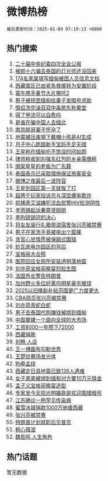 # 微博热榜

`最后更新时间：2025-01-09 07:19:13 +0800`

## 热门搜索

1. [二十届中央纪委四次全会公报](https://m.weibo.cn/search?containerid=100103type%3D1%26t%3D10%26q%3D%23%E4%BA%8C%E5%8D%81%E5%B1%8A%E4%B8%AD%E5%A4%AE%E7%BA%AA%E5%A7%94%E5%9B%9B%E6%AC%A1%E5%85%A8%E4%BC%9A%E5%85%AC%E6%8A%A5%23&stream_entry_id=51&isnewpage=1&extparam=seat%3D1%26c_type%3D51%26stream_entry_id%3D51%26cate%3D10103%26filter_type%3Drealtimehot%26q%3D%2523%25E4%25BA%258C%25E5%258D%2581%25E5%25B1%258A%25E4%25B8%25AD%25E5%25A4%25AE%25E7%25BA%25AA%25E5%25A7%2594%25E5%259B%259B%25E6%25AC%25A1%25E5%2585%25A8%25E4%25BC%259A%25E5%2585%25AC%25E6%258A%25A5%2523%26pos%3D0%26dgr%3D0%26display_time%3D1736378352%26pre_seqid%3D17363783522240876981)
1. [被颜十六骗去泰国的灯光师还没回来](https://m.weibo.cn/search?containerid=100103type%3D1%26t%3D10%26q%3D%23%E8%A2%AB%E9%A2%9C%E5%8D%81%E5%85%AD%E9%AA%97%E5%8E%BB%E6%B3%B0%E5%9B%BD%E7%9A%84%E7%81%AF%E5%85%89%E5%B8%88%E8%BF%98%E6%B2%A1%E5%9B%9E%E6%9D%A5%23&stream_entry_id=31&isnewpage=1&extparam=seat%3D1%26c_type%3D31%26band_rank%3D1%26realpos%3D1%26cate%3D5001%26flag%3D2%26pos%3D0%26stream_entry_id%3D31%26lcate%3D5001%26q%3D%2523%25E8%25A2%25AB%25E9%25A2%259C%25E5%258D%2581%25E5%2585%25AD%25E9%25AA%2597%25E5%258E%25BB%25E6%25B3%25B0%25E5%259B%25BD%25E7%259A%2584%25E7%2581%25AF%25E5%2585%2589%25E5%25B8%2588%25E8%25BF%2598%25E6%25B2%25A1%25E5%259B%259E%25E6%259D%25A5%2523%26filter_type%3Drealtimehot%26dgr%3D0%26display_time%3D1736378352%26pre_seqid%3D17363783522240876981)
1. [174名家属填写缅甸被困人员信息文档](https://m.weibo.cn/search?containerid=100103type%3D1%26t%3D10%26q%3D%23174%E5%90%8D%E5%AE%B6%E5%B1%9E%E5%A1%AB%E5%86%99%E7%BC%85%E7%94%B8%E8%A2%AB%E5%9B%B0%E4%BA%BA%E5%91%98%E4%BF%A1%E6%81%AF%E6%96%87%E6%A1%A3%23&stream_entry_id=31&isnewpage=1&extparam=seat%3D1%26c_type%3D31%26band_rank%3D2%26realpos%3D2%26cate%3D5001%26flag%3D0%26pos%3D1%26stream_entry_id%3D31%26lcate%3D5001%26q%3D%2523174%25E5%2590%258D%25E5%25AE%25B6%25E5%25B1%259E%25E5%25A1%25AB%25E5%2586%2599%25E7%25BC%2585%25E7%2594%25B8%25E8%25A2%25AB%25E5%259B%25B0%25E4%25BA%25BA%25E5%2591%2598%25E4%25BF%25A1%25E6%2581%25AF%25E6%2596%2587%25E6%25A1%25A3%2523%26filter_type%3Drealtimehot%26dgr%3D0%26display_time%3D1736378352%26pre_seqid%3D17363783522240876981)
1. [西藏震区已由紧急救援转为安置阶段](https://m.weibo.cn/search?containerid=100103type%3D1%26t%3D10%26q%3D%23%E8%A5%BF%E8%97%8F%E9%9C%87%E5%8C%BA%E5%B7%B2%E7%94%B1%E7%B4%A7%E6%80%A5%E6%95%91%E6%8F%B4%E8%BD%AC%E4%B8%BA%E5%AE%89%E7%BD%AE%E9%98%B6%E6%AE%B5%23&stream_entry_id=31&isnewpage=1&extparam=seat%3D1%26c_type%3D31%26band_rank%3D3%26realpos%3D3%26cate%3D5001%26flag%3D0%26pos%3D2%26stream_entry_id%3D31%26lcate%3D5001%26q%3D%2523%25E8%25A5%25BF%25E8%2597%258F%25E9%259C%2587%25E5%258C%25BA%25E5%25B7%25B2%25E7%2594%25B1%25E7%25B4%25A7%25E6%2580%25A5%25E6%2595%2591%25E6%258F%25B4%25E8%25BD%25AC%25E4%25B8%25BA%25E5%25AE%2589%25E7%25BD%25AE%25E9%2598%25B6%25E6%25AE%25B5%2523%26filter_type%3Drealtimehot%26dgr%3D0%26display_time%3D1736378352%26pre_seqid%3D17363783522240876981)
1. [蒙牛携手春节大片哪吒2](https://m.weibo.cn/search?containerid=100103type%3D1%26t%3D10%26q%3D%23%E8%92%99%E7%89%9B%E6%90%BA%E6%89%8B%E6%98%A5%E8%8A%82%E5%A4%A7%E7%89%87%E5%93%AA%E5%90%922%23&stream_entry_id=31&isnewpage=1&extparam=seat%3D1%26c_type%3D31%26adid%3D272016%26cate%3D5001%26topic_ad%3D1%26is_ad_pos%3D1%26pos%3D3%26stream_entry_id%3D31%26lcate%3D5001%26band_rank%3D4%26filter_type%3Drealtimehot%26q%3D%2523%25E8%2592%2599%25E7%2589%259B%25E6%2590%25BA%25E6%2589%258B%25E6%2598%25A5%25E8%258A%2582%25E5%25A4%25A7%25E7%2589%2587%25E5%2593%25AA%25E5%2590%25922%2523%26dgr%3D0%26display_time%3D1736378352%26pre_seqid%3D17363783522240876981)
1. [男子被拐至缅甸给妻子发暗号求助](https://m.weibo.cn/search?containerid=100103type%3D1%26t%3D10%26q%3D%23%E7%94%B7%E5%AD%90%E8%A2%AB%E6%8B%90%E8%87%B3%E7%BC%85%E7%94%B8%E7%BB%99%E5%A6%BB%E5%AD%90%E5%8F%91%E6%9A%97%E5%8F%B7%E6%B1%82%E5%8A%A9%23&stream_entry_id=31&isnewpage=1&extparam=seat%3D1%26c_type%3D31%26band_rank%3D4%26realpos%3D4%26cate%3D5001%26flag%3D0%26pos%3D4%26stream_entry_id%3D31%26lcate%3D5001%26q%3D%2523%25E7%2594%25B7%25E5%25AD%2590%25E8%25A2%25AB%25E6%258B%2590%25E8%2587%25B3%25E7%25BC%2585%25E7%2594%25B8%25E7%25BB%2599%25E5%25A6%25BB%25E5%25AD%2590%25E5%258F%2591%25E6%259A%2597%25E5%258F%25B7%25E6%25B1%2582%25E5%258A%25A9%2523%26filter_type%3Drealtimehot%26dgr%3D0%26display_time%3D1736378352%26pre_seqid%3D17363783522240876981)
1. [情侣洗完澡双双中毒房东称晕堂](https://m.weibo.cn/search?containerid=100103type%3D1%26t%3D10%26q%3D%23%E6%83%85%E4%BE%A3%E6%B4%97%E5%AE%8C%E6%BE%A1%E5%8F%8C%E5%8F%8C%E4%B8%AD%E6%AF%92%E6%88%BF%E4%B8%9C%E7%A7%B0%E6%99%95%E5%A0%82%23&stream_entry_id=31&isnewpage=1&extparam=seat%3D1%26c_type%3D31%26band_rank%3D5%26realpos%3D5%26cate%3D5001%26flag%3D0%26pos%3D5%26stream_entry_id%3D31%26lcate%3D5001%26q%3D%2523%25E6%2583%2585%25E4%25BE%25A3%25E6%25B4%2597%25E5%25AE%258C%25E6%25BE%25A1%25E5%258F%258C%25E5%258F%258C%25E4%25B8%25AD%25E6%25AF%2592%25E6%2588%25BF%25E4%25B8%259C%25E7%25A7%25B0%25E6%2599%2595%25E5%25A0%2582%2523%26filter_type%3Drealtimehot%26dgr%3D0%26display_time%3D1736378352%26pre_seqid%3D17363783522240876981)
1. [得了甲流可以自愈吗](https://m.weibo.cn/search?containerid=100103type%3D1%26t%3D10%26q%3D%23%E5%BE%97%E4%BA%86%E7%94%B2%E6%B5%81%E5%8F%AF%E4%BB%A5%E8%87%AA%E6%84%88%E5%90%97%23&stream_entry_id=31&isnewpage=1&extparam=seat%3D1%26c_type%3D31%26band_rank%3D6%26realpos%3D6%26cate%3D5001%26flag%3D0%26pos%3D6%26stream_entry_id%3D31%26lcate%3D5001%26q%3D%2523%25E5%25BE%2597%25E4%25BA%2586%25E7%2594%25B2%25E6%25B5%2581%25E5%258F%25AF%25E4%25BB%25A5%25E8%2587%25AA%25E6%2584%2588%25E5%2590%2597%2523%26filter_type%3Drealtimehot%26dgr%3D0%26display_time%3D1736378352%26pre_seqid%3D17363783522240876981)
1. [是谁在骗中国人去缅北](https://m.weibo.cn/search?containerid=100103type%3D1%26t%3D10%26q%3D%23%E6%98%AF%E8%B0%81%E5%9C%A8%E9%AA%97%E4%B8%AD%E5%9B%BD%E4%BA%BA%E5%8E%BB%E7%BC%85%E5%8C%97%23&stream_entry_id=31&isnewpage=1&extparam=seat%3D1%26c_type%3D31%26band_rank%3D7%26realpos%3D7%26cate%3D5001%26flag%3D0%26pos%3D7%26stream_entry_id%3D31%26lcate%3D5001%26q%3D%2523%25E6%2598%25AF%25E8%25B0%2581%25E5%259C%25A8%25E9%25AA%2597%25E4%25B8%25AD%25E5%259B%25BD%25E4%25BA%25BA%25E5%258E%25BB%25E7%25BC%2585%25E5%258C%2597%2523%26filter_type%3Drealtimehot%26dgr%3D0%26display_time%3D1736378352%26pre_seqid%3D17363783522240876981)
1. [南京胖哥妻子怀孕了](https://m.weibo.cn/search?containerid=100103type%3D1%26t%3D10%26q%3D%23%E5%8D%97%E4%BA%AC%E8%83%96%E5%93%A5%E5%A6%BB%E5%AD%90%E6%80%80%E5%AD%95%E4%BA%86%23&stream_entry_id=31&isnewpage=1&extparam=seat%3D1%26c_type%3D31%26band_rank%3D8%26realpos%3D8%26cate%3D5001%26flag%3D0%26pos%3D8%26stream_entry_id%3D31%26lcate%3D5001%26q%3D%2523%25E5%258D%2597%25E4%25BA%25AC%25E8%2583%2596%25E5%2593%25A5%25E5%25A6%25BB%25E5%25AD%2590%25E6%2580%2580%25E5%25AD%2595%25E4%25BA%2586%2523%26filter_type%3Drealtimehot%26dgr%3D0%26display_time%3D1736378352%26pre_seqid%3D17363783522240876981)
1. [地震被压废墟下戴帽小孩是AI生成](https://m.weibo.cn/search?containerid=100103type%3D1%26t%3D10%26q%3D%23%E5%9C%B0%E9%9C%87%E8%A2%AB%E5%8E%8B%E5%BA%9F%E5%A2%9F%E4%B8%8B%E6%88%B4%E5%B8%BD%E5%B0%8F%E5%AD%A9%E6%98%AFAI%E7%94%9F%E6%88%90%23&stream_entry_id=31&isnewpage=1&extparam=seat%3D1%26c_type%3D31%26band_rank%3D9%26realpos%3D9%26cate%3D5001%26flag%3D0%26pos%3D9%26stream_entry_id%3D31%26lcate%3D5001%26q%3D%2523%25E5%259C%25B0%25E9%259C%2587%25E8%25A2%25AB%25E5%258E%258B%25E5%25BA%259F%25E5%25A2%259F%25E4%25B8%258B%25E6%2588%25B4%25E5%25B8%25BD%25E5%25B0%258F%25E5%25AD%25A9%25E6%2598%25AFAI%25E7%2594%259F%25E6%2588%2590%2523%26filter_type%3Drealtimehot%26dgr%3D0%26display_time%3D1736378352%26pre_seqid%3D17363783522240876981)
1. [月子中心跑路新手宝妈手足无措](https://m.weibo.cn/search?containerid=100103type%3D1%26t%3D10%26q%3D%23%E6%9C%88%E5%AD%90%E4%B8%AD%E5%BF%83%E8%B7%91%E8%B7%AF%E6%96%B0%E6%89%8B%E5%AE%9D%E5%A6%88%E6%89%8B%E8%B6%B3%E6%97%A0%E6%8E%AA%23&stream_entry_id=31&isnewpage=1&extparam=seat%3D1%26c_type%3D31%26band_rank%3D10%26realpos%3D10%26cate%3D5001%26flag%3D0%26pos%3D10%26stream_entry_id%3D31%26lcate%3D5001%26q%3D%2523%25E6%259C%2588%25E5%25AD%2590%25E4%25B8%25AD%25E5%25BF%2583%25E8%25B7%2591%25E8%25B7%25AF%25E6%2596%25B0%25E6%2589%258B%25E5%25AE%259D%25E5%25A6%2588%25E6%2589%258B%25E8%25B6%25B3%25E6%2597%25A0%25E6%258E%25AA%2523%26filter_type%3Drealtimehot%26dgr%3D0%26display_time%3D1736378352%26pre_seqid%3D17363783522240876981)
1. [王星称在缅甸吃不饱没时间如厕](https://m.weibo.cn/search?containerid=100103type%3D1%26t%3D10%26q%3D%23%E7%8E%8B%E6%98%9F%E7%A7%B0%E5%9C%A8%E7%BC%85%E7%94%B8%E5%90%83%E4%B8%8D%E9%A5%B1%E6%B2%A1%E6%97%B6%E9%97%B4%E5%A6%82%E5%8E%95%23&stream_entry_id=31&isnewpage=1&extparam=seat%3D1%26c_type%3D31%26band_rank%3D11%26realpos%3D11%26cate%3D5001%26flag%3D2%26pos%3D11%26stream_entry_id%3D31%26lcate%3D5001%26q%3D%2523%25E7%258E%258B%25E6%2598%259F%25E7%25A7%25B0%25E5%259C%25A8%25E7%25BC%2585%25E7%2594%25B8%25E5%2590%2583%25E4%25B8%258D%25E9%25A5%25B1%25E6%25B2%25A1%25E6%2597%25B6%25E9%2597%25B4%25E5%25A6%2582%25E5%258E%2595%2523%26filter_type%3Drealtimehot%26dgr%3D0%26display_time%3D1736378352%26pre_seqid%3D17363783522240876981)
1. [律师称收到刘强东红包的乡亲需缴税](https://m.weibo.cn/search?containerid=100103type%3D1%26t%3D10%26q%3D%23%E5%BE%8B%E5%B8%88%E7%A7%B0%E6%94%B6%E5%88%B0%E5%88%98%E5%BC%BA%E4%B8%9C%E7%BA%A2%E5%8C%85%E7%9A%84%E4%B9%A1%E4%BA%B2%E9%9C%80%E7%BC%B4%E7%A8%8E%23&stream_entry_id=31&isnewpage=1&extparam=seat%3D1%26c_type%3D31%26band_rank%3D12%26realpos%3D12%26cate%3D5001%26flag%3D2%26pos%3D12%26stream_entry_id%3D31%26lcate%3D5001%26q%3D%2523%25E5%25BE%258B%25E5%25B8%2588%25E7%25A7%25B0%25E6%2594%25B6%25E5%2588%25B0%25E5%2588%2598%25E5%25BC%25BA%25E4%25B8%259C%25E7%25BA%25A2%25E5%258C%2585%25E7%259A%2584%25E4%25B9%25A1%25E4%25BA%25B2%25E9%259C%2580%25E7%25BC%25B4%25E7%25A8%258E%2523%26filter_type%3Drealtimehot%26dgr%3D0%26display_time%3D1736378352%26pre_seqid%3D17363783522240876981)
1. [绑架星星的老板为广东籍](https://m.weibo.cn/search?containerid=100103type%3D1%26t%3D10%26q%3D%23%E7%BB%91%E6%9E%B6%E6%98%9F%E6%98%9F%E7%9A%84%E8%80%81%E6%9D%BF%E4%B8%BA%E5%B9%BF%E4%B8%9C%E7%B1%8D%23&stream_entry_id=31&isnewpage=1&extparam=seat%3D1%26c_type%3D31%26band_rank%3D13%26realpos%3D13%26cate%3D5001%26flag%3D2%26pos%3D13%26stream_entry_id%3D31%26lcate%3D5001%26q%3D%2523%25E7%25BB%2591%25E6%259E%25B6%25E6%2598%259F%25E6%2598%259F%25E7%259A%2584%25E8%2580%2581%25E6%259D%25BF%25E4%25B8%25BA%25E5%25B9%25BF%25E4%25B8%259C%25E7%25B1%258D%2523%26filter_type%3Drealtimehot%26dgr%3D0%26display_time%3D1736378352%26pre_seqid%3D17363783522240876981)
1. [泰国表示已采取措施保证旅客安全](https://m.weibo.cn/search?containerid=100103type%3D1%26t%3D10%26q%3D%23%E6%B3%B0%E5%9B%BD%E8%A1%A8%E7%A4%BA%E5%B7%B2%E9%87%87%E5%8F%96%E6%8E%AA%E6%96%BD%E4%BF%9D%E8%AF%81%E6%97%85%E5%AE%A2%E5%AE%89%E5%85%A8%23&stream_entry_id=31&isnewpage=1&extparam=seat%3D1%26c_type%3D31%26band_rank%3D14%26realpos%3D14%26cate%3D5001%26flag%3D1%26pos%3D14%26stream_entry_id%3D31%26lcate%3D5001%26q%3D%2523%25E6%25B3%25B0%25E5%259B%25BD%25E8%25A1%25A8%25E7%25A4%25BA%25E5%25B7%25B2%25E9%2587%2587%25E5%258F%2596%25E6%258E%25AA%25E6%2596%25BD%25E4%25BF%259D%25E8%25AF%2581%25E6%2597%2585%25E5%25AE%25A2%25E5%25AE%2589%25E5%2585%25A8%2523%26filter_type%3Drealtimehot%26dgr%3D0%26display_time%3D1736378352%26pre_seqid%3D17363783522240876981)
1. [微博之夜最后一波阵容](https://m.weibo.cn/search?containerid=100103type%3D1%26t%3D10%26q%3D%23%E5%BE%AE%E5%8D%9A%E4%B9%8B%E5%A4%9C%E6%9C%80%E5%90%8E%E4%B8%80%E6%B3%A2%E9%98%B5%E5%AE%B9%23&stream_entry_id=31&isnewpage=1&extparam=seat%3D1%26c_type%3D31%26band_rank%3D15%26realpos%3D15%26cate%3D5001%26flag%3D0%26pos%3D15%26stream_entry_id%3D31%26lcate%3D5001%26q%3D%2523%25E5%25BE%25AE%25E5%258D%259A%25E4%25B9%258B%25E5%25A4%259C%25E6%259C%2580%25E5%2590%258E%25E4%25B8%2580%25E6%25B3%25A2%25E9%2598%25B5%25E5%25AE%25B9%2523%26filter_type%3Drealtimehot%26dgr%3D0%26display_time%3D1736378352%26pre_seqid%3D17363783522240876981)
1. [王星到园区第一天就挨了打](https://m.weibo.cn/search?containerid=100103type%3D1%26t%3D10%26q%3D%23%E7%8E%8B%E6%98%9F%E5%88%B0%E5%9B%AD%E5%8C%BA%E7%AC%AC%E4%B8%80%E5%A4%A9%E5%B0%B1%E6%8C%A8%E4%BA%86%E6%89%93%23&stream_entry_id=31&isnewpage=1&extparam=seat%3D1%26c_type%3D31%26band_rank%3D16%26realpos%3D16%26cate%3D5001%26flag%3D2%26pos%3D16%26stream_entry_id%3D31%26lcate%3D5001%26q%3D%2523%25E7%258E%258B%25E6%2598%259F%25E5%2588%25B0%25E5%259B%25AD%25E5%258C%25BA%25E7%25AC%25AC%25E4%25B8%2580%25E5%25A4%25A9%25E5%25B0%25B1%25E6%258C%25A8%25E4%25BA%2586%25E6%2589%2593%2523%26filter_type%3Drealtimehot%26dgr%3D0%26display_time%3D1736378352%26pre_seqid%3D17363783522240876981)
1. [超两千玩家投诉恋与深空爆率欺诈](https://m.weibo.cn/search?containerid=100103type%3D1%26t%3D10%26q%3D%23%E8%B6%85%E4%B8%A4%E5%8D%83%E7%8E%A9%E5%AE%B6%E6%8A%95%E8%AF%89%E6%81%8B%E4%B8%8E%E6%B7%B1%E7%A9%BA%E7%88%86%E7%8E%87%E6%AC%BA%E8%AF%88%23&stream_entry_id=31&isnewpage=1&extparam=seat%3D1%26c_type%3D31%26band_rank%3D17%26realpos%3D17%26cate%3D5001%26flag%3D0%26pos%3D17%26stream_entry_id%3D31%26lcate%3D5001%26q%3D%2523%25E8%25B6%2585%25E4%25B8%25A4%25E5%258D%2583%25E7%258E%25A9%25E5%25AE%25B6%25E6%258A%2595%25E8%25AF%2589%25E6%2581%258B%25E4%25B8%258E%25E6%25B7%25B1%25E7%25A9%25BA%25E7%2588%2586%25E7%258E%2587%25E6%25AC%25BA%25E8%25AF%2588%2523%26filter_type%3Drealtimehot%26dgr%3D0%26display_time%3D1736378352%26pre_seqid%3D17363783522240876981)
1. [抓捕患艾滋嫌犯流血民警HIV检测阴性](https://m.weibo.cn/search?containerid=100103type%3D1%26t%3D10%26q%3D%23%E6%8A%93%E6%8D%95%E6%82%A3%E8%89%BE%E6%BB%8B%E5%AB%8C%E7%8A%AF%E6%B5%81%E8%A1%80%E6%B0%91%E8%AD%A6HIV%E6%A3%80%E6%B5%8B%E9%98%B4%E6%80%A7%23&stream_entry_id=31&isnewpage=1&extparam=seat%3D1%26c_type%3D31%26band_rank%3D18%26realpos%3D18%26cate%3D5001%26flag%3D1%26pos%3D18%26stream_entry_id%3D31%26lcate%3D5001%26q%3D%2523%25E6%258A%2593%25E6%258D%2595%25E6%2582%25A3%25E8%2589%25BE%25E6%25BB%258B%25E5%25AB%258C%25E7%258A%25AF%25E6%25B5%2581%25E8%25A1%2580%25E6%25B0%2591%25E8%25AD%25A6HIV%25E6%25A3%2580%25E6%25B5%258B%25E9%2598%25B4%25E6%2580%25A7%2523%26filter_type%3Drealtimehot%26dgr%3D0%26display_time%3D1736378352%26pre_seqid%3D17363783522240876981)
1. [辛雨锡起诉秦霄贤姐姐](https://m.weibo.cn/search?containerid=100103type%3D1%26t%3D10%26q%3D%23%E8%BE%9B%E9%9B%A8%E9%94%A1%E8%B5%B7%E8%AF%89%E7%A7%A6%E9%9C%84%E8%B4%A4%E5%A7%90%E5%A7%90%23&stream_entry_id=31&isnewpage=1&extparam=seat%3D1%26c_type%3D31%26band_rank%3D19%26realpos%3D19%26cate%3D5001%26flag%3D0%26pos%3D19%26stream_entry_id%3D31%26lcate%3D5001%26q%3D%2523%25E8%25BE%259B%25E9%259B%25A8%25E9%2594%25A1%25E8%25B5%25B7%25E8%25AF%2589%25E7%25A7%25A6%25E9%259C%2584%25E8%25B4%25A4%25E5%25A7%2590%25E5%25A7%2590%2523%26filter_type%3Drealtimehot%26dgr%3D0%26display_time%3D1736378352%26pre_seqid%3D17363783522240876981)
1. [李昀锐销冠的决心](https://m.weibo.cn/search?containerid=100103type%3D1%26t%3D10%26q%3D%23%E6%9D%8E%E6%98%80%E9%94%90%E9%94%80%E5%86%A0%E7%9A%84%E5%86%B3%E5%BF%83%23&stream_entry_id=31&isnewpage=1&extparam=seat%3D1%26c_type%3D31%26band_rank%3D20%26realpos%3D20%26cate%3D5001%26flag%3D0%26pos%3D20%26stream_entry_id%3D31%26lcate%3D5001%26q%3D%2523%25E6%259D%258E%25E6%2598%2580%25E9%2594%2590%25E9%2594%2580%25E5%2586%25A0%25E7%259A%2584%25E5%2586%25B3%25E5%25BF%2583%2523%26filter_type%3Drealtimehot%26dgr%3D0%26display_time%3D1736378352%26pre_seqid%3D17363783522240876981)
1. [将女友装行礼箱带进宿舍张兴亮被禁赛](https://m.weibo.cn/search?containerid=100103type%3D1%26t%3D10%26q%3D%23%E5%B0%86%E5%A5%B3%E5%8F%8B%E8%A3%85%E8%A1%8C%E7%A4%BC%E7%AE%B1%E5%B8%A6%E8%BF%9B%E5%AE%BF%E8%88%8D%E5%BC%A0%E5%85%B4%E4%BA%AE%E8%A2%AB%E7%A6%81%E8%B5%9B%23&stream_entry_id=31&isnewpage=1&extparam=seat%3D1%26c_type%3D31%26band_rank%3D21%26realpos%3D21%26cate%3D5001%26flag%3D0%26pos%3D21%26stream_entry_id%3D31%26lcate%3D5001%26q%3D%2523%25E5%25B0%2586%25E5%25A5%25B3%25E5%258F%258B%25E8%25A3%2585%25E8%25A1%258C%25E7%25A4%25BC%25E7%25AE%25B1%25E5%25B8%25A6%25E8%25BF%259B%25E5%25AE%25BF%25E8%2588%258D%25E5%25BC%25A0%25E5%2585%25B4%25E4%25BA%25AE%25E8%25A2%25AB%25E7%25A6%2581%25E8%25B5%259B%2523%26filter_type%3Drealtimehot%26dgr%3D0%26display_time%3D1736378352%26pre_seqid%3D17363783522240876981)
1. [男子在家洗手竟被电出个窟窿](https://m.weibo.cn/search?containerid=100103type%3D1%26t%3D10%26q%3D%23%E7%94%B7%E5%AD%90%E5%9C%A8%E5%AE%B6%E6%B4%97%E6%89%8B%E7%AB%9F%E8%A2%AB%E7%94%B5%E5%87%BA%E4%B8%AA%E7%AA%9F%E7%AA%BF%23&stream_entry_id=31&isnewpage=1&extparam=seat%3D1%26c_type%3D31%26band_rank%3D22%26realpos%3D22%26cate%3D5001%26flag%3D0%26pos%3D22%26stream_entry_id%3D31%26lcate%3D5001%26q%3D%2523%25E7%2594%25B7%25E5%25AD%2590%25E5%259C%25A8%25E5%25AE%25B6%25E6%25B4%2597%25E6%2589%258B%25E7%25AB%259F%25E8%25A2%25AB%25E7%2594%25B5%25E5%2587%25BA%25E4%25B8%25AA%25E7%25AA%259F%25E7%25AA%25BF%2523%26filter_type%3Drealtimehot%26dgr%3D0%26display_time%3D1736378352%26pre_seqid%3D17363783522240876981)
1. [贪官心甘情愿被保姆式围猎](https://m.weibo.cn/search?containerid=100103type%3D1%26t%3D10%26q%3D%23%E8%B4%AA%E5%AE%98%E5%BF%83%E7%94%98%E6%83%85%E6%84%BF%E8%A2%AB%E4%BF%9D%E5%A7%86%E5%BC%8F%E5%9B%B4%E7%8C%8E%23&stream_entry_id=31&isnewpage=1&extparam=seat%3D1%26c_type%3D31%26band_rank%3D23%26realpos%3D23%26cate%3D5001%26flag%3D0%26pos%3D23%26stream_entry_id%3D31%26lcate%3D5001%26q%3D%2523%25E8%25B4%25AA%25E5%25AE%2598%25E5%25BF%2583%25E7%2594%2598%25E6%2583%2585%25E6%2584%25BF%25E8%25A2%25AB%25E4%25BF%259D%25E5%25A7%2586%25E5%25BC%258F%25E5%259B%25B4%25E7%258C%258E%2523%26filter_type%3Drealtimehot%26dgr%3D0%26display_time%3D1736378352%26pre_seqid%3D17363783522240876981)
1. [妙瓦底电诈园区的背后](https://m.weibo.cn/search?containerid=100103type%3D1%26t%3D10%26q%3D%23%E5%A6%99%E7%93%A6%E5%BA%95%E7%94%B5%E8%AF%88%E5%9B%AD%E5%8C%BA%E7%9A%84%E8%83%8C%E5%90%8E%23&stream_entry_id=31&isnewpage=1&extparam=seat%3D1%26c_type%3D31%26band_rank%3D24%26realpos%3D24%26cate%3D5001%26flag%3D0%26pos%3D24%26stream_entry_id%3D31%26lcate%3D5001%26q%3D%2523%25E5%25A6%2599%25E7%2593%25A6%25E5%25BA%2595%25E7%2594%25B5%25E8%25AF%2588%25E5%259B%25AD%25E5%258C%25BA%25E7%259A%2584%25E8%2583%258C%25E5%2590%258E%2523%26filter_type%3Drealtimehot%26dgr%3D0%26display_time%3D1736378352%26pre_seqid%3D17363783522240876981)
1. [宝格丽大合照](https://m.weibo.cn/search?containerid=100103type%3D1%26t%3D10%26q%3D%23%E5%AE%9D%E6%A0%BC%E4%B8%BD%E5%A4%A7%E5%90%88%E7%85%A7%23&stream_entry_id=31&isnewpage=1&extparam=seat%3D1%26c_type%3D31%26band_rank%3D25%26realpos%3D25%26cate%3D5001%26flag%3D0%26pos%3D25%26stream_entry_id%3D31%26lcate%3D5001%26q%3D%2523%25E5%25AE%259D%25E6%25A0%25BC%25E4%25B8%25BD%25E5%25A4%25A7%25E5%2590%2588%25E7%2585%25A7%2523%26filter_type%3Drealtimehot%26dgr%3D0%26display_time%3D1736378352%26pre_seqid%3D17363783522240876981)
1. [医院回应女厕所安装透明落地窗](https://m.weibo.cn/search?containerid=100103type%3D1%26t%3D10%26q%3D%23%E5%8C%BB%E9%99%A2%E5%9B%9E%E5%BA%94%E5%A5%B3%E5%8E%95%E6%89%80%E5%AE%89%E8%A3%85%E9%80%8F%E6%98%8E%E8%90%BD%E5%9C%B0%E7%AA%97%23&stream_entry_id=31&isnewpage=1&extparam=seat%3D1%26c_type%3D31%26band_rank%3D26%26realpos%3D26%26cate%3D5001%26flag%3D0%26pos%3D26%26stream_entry_id%3D31%26lcate%3D5001%26q%3D%2523%25E5%258C%25BB%25E9%2599%25A2%25E5%259B%259E%25E5%25BA%2594%25E5%25A5%25B3%25E5%258E%2595%25E6%2589%2580%25E5%25AE%2589%25E8%25A3%2585%25E9%2580%258F%25E6%2598%258E%25E8%2590%25BD%25E5%259C%25B0%25E7%25AA%2597%2523%26filter_type%3Drealtimehot%26dgr%3D0%26display_time%3D1736378352%26pre_seqid%3D17363783522240876981)
1. [刘亦菲宝格丽晚宴怼脸生图](https://m.weibo.cn/search?containerid=100103type%3D1%26t%3D10%26q%3D%23%E5%88%98%E4%BA%A6%E8%8F%B2%E5%AE%9D%E6%A0%BC%E4%B8%BD%E6%99%9A%E5%AE%B4%E6%80%BC%E8%84%B8%E7%94%9F%E5%9B%BE%23&stream_entry_id=31&isnewpage=1&extparam=seat%3D1%26c_type%3D31%26band_rank%3D27%26realpos%3D27%26cate%3D5001%26flag%3D1%26pos%3D27%26stream_entry_id%3D31%26lcate%3D5001%26q%3D%2523%25E5%2588%2598%25E4%25BA%25A6%25E8%258F%25B2%25E5%25AE%259D%25E6%25A0%25BC%25E4%25B8%25BD%25E6%2599%259A%25E5%25AE%25B4%25E6%2580%25BC%25E8%2584%25B8%25E7%2594%259F%25E5%259B%25BE%2523%26filter_type%3Drealtimehot%26dgr%3D0%26display_time%3D1736378352%26pre_seqid%3D17363783522240876981)
1. [法国外长警告特朗普](https://m.weibo.cn/search?containerid=100103type%3D1%26t%3D10%26q%3D%23%E6%B3%95%E5%9B%BD%E5%A4%96%E9%95%BF%E8%AD%A6%E5%91%8A%E7%89%B9%E6%9C%97%E6%99%AE%23&stream_entry_id=31&isnewpage=1&extparam=seat%3D1%26c_type%3D31%26band_rank%3D28%26realpos%3D28%26cate%3D5001%26flag%3D0%26pos%3D28%26stream_entry_id%3D31%26lcate%3D5001%26q%3D%2523%25E6%25B3%2595%25E5%259B%25BD%25E5%25A4%2596%25E9%2595%25BF%25E8%25AD%25A6%25E5%2591%258A%25E7%2589%25B9%25E6%259C%2597%25E6%2599%25AE%2523%26filter_type%3Drealtimehot%26dgr%3D0%26display_time%3D1736378352%26pre_seqid%3D17363783522240876981)
1. [加州野火多位好莱坞明星豪宅被烧](https://m.weibo.cn/search?containerid=100103type%3D1%26t%3D10%26q%3D%23%E5%8A%A0%E5%B7%9E%E9%87%8E%E7%81%AB%E5%A4%9A%E4%BD%8D%E5%A5%BD%E8%8E%B1%E5%9D%9E%E6%98%8E%E6%98%9F%E8%B1%AA%E5%AE%85%E8%A2%AB%E7%83%A7%23&stream_entry_id=31&isnewpage=1&extparam=seat%3D1%26c_type%3D31%26band_rank%3D29%26realpos%3D29%26cate%3D5001%26flag%3D0%26pos%3D29%26stream_entry_id%3D31%26lcate%3D5001%26q%3D%2523%25E5%258A%25A0%25E5%25B7%259E%25E9%2587%258E%25E7%2581%25AB%25E5%25A4%259A%25E4%25BD%258D%25E5%25A5%25BD%25E8%258E%25B1%25E5%259D%259E%25E6%2598%258E%25E6%2598%259F%25E8%25B1%25AA%25E5%25AE%2585%25E8%25A2%25AB%25E7%2583%25A7%2523%26filter_type%3Drealtimehot%26dgr%3D0%26display_time%3D1736378352%26pre_seqid%3D17363783522240876981)
1. [2025以旧换新补贴范围更广力度更大](https://m.weibo.cn/search?containerid=100103type%3D1%26t%3D10%26q%3D%232025%E4%BB%A5%E6%97%A7%E6%8D%A2%E6%96%B0%E8%A1%A5%E8%B4%B4%E8%8C%83%E5%9B%B4%E6%9B%B4%E5%B9%BF%E5%8A%9B%E5%BA%A6%E6%9B%B4%E5%A4%A7%23&stream_entry_id=31&isnewpage=1&extparam=seat%3D1%26c_type%3D31%26band_rank%3D30%26realpos%3D30%26cate%3D5001%26flag%3D1%26pos%3D30%26stream_entry_id%3D31%26lcate%3D5001%26q%3D%25232025%25E4%25BB%25A5%25E6%2597%25A7%25E6%258D%25A2%25E6%2596%25B0%25E8%25A1%25A5%25E8%25B4%25B4%25E8%258C%2583%25E5%259B%25B4%25E6%259B%25B4%25E5%25B9%25BF%25E5%258A%259B%25E5%25BA%25A6%25E6%259B%25B4%25E5%25A4%25A7%2523%26filter_type%3Drealtimehot%26dgr%3D0%26display_time%3D1736378352%26pre_seqid%3D17363783522240876981)
1. [CBA球员张兴亮被禁赛](https://m.weibo.cn/search?containerid=100103type%3D1%26t%3D10%26q%3D%23CBA%E7%90%83%E5%91%98%E5%BC%A0%E5%85%B4%E4%BA%AE%E8%A2%AB%E7%A6%81%E8%B5%9B%23&stream_entry_id=31&isnewpage=1&extparam=seat%3D1%26c_type%3D31%26band_rank%3D31%26realpos%3D31%26cate%3D5001%26flag%3D0%26pos%3D31%26stream_entry_id%3D31%26lcate%3D5001%26q%3D%2523CBA%25E7%2590%2583%25E5%2591%2598%25E5%25BC%25A0%25E5%2585%25B4%25E4%25BA%25AE%25E8%25A2%25AB%25E7%25A6%2581%25E8%25B5%259B%2523%26filter_type%3Drealtimehot%26dgr%3D0%26display_time%3D1736378352%26pre_seqid%3D17363783522240876981)
1. [刘亦菲青蛇白蛇](https://m.weibo.cn/search?containerid=100103type%3D1%26t%3D10%26q%3D%23%E5%88%98%E4%BA%A6%E8%8F%B2%E9%9D%92%E8%9B%87%E7%99%BD%E8%9B%87%23&stream_entry_id=31&isnewpage=1&extparam=seat%3D1%26c_type%3D31%26band_rank%3D32%26realpos%3D32%26cate%3D5001%26flag%3D0%26pos%3D32%26stream_entry_id%3D31%26lcate%3D5001%26q%3D%2523%25E5%2588%2598%25E4%25BA%25A6%25E8%258F%25B2%25E9%259D%2592%25E8%259B%2587%25E7%2599%25BD%25E8%259B%2587%2523%26filter_type%3Drealtimehot%26dgr%3D0%26display_time%3D1736378352%26pre_seqid%3D17363783522240876981)
1. [男子去泰国代购赚钱被绑到缅甸](https://m.weibo.cn/search?containerid=100103type%3D1%26t%3D10%26q%3D%23%E7%94%B7%E5%AD%90%E5%8E%BB%E6%B3%B0%E5%9B%BD%E4%BB%A3%E8%B4%AD%E8%B5%9A%E9%92%B1%E8%A2%AB%E7%BB%91%E5%88%B0%E7%BC%85%E7%94%B8%23&stream_entry_id=31&isnewpage=1&extparam=seat%3D1%26c_type%3D31%26band_rank%3D33%26realpos%3D33%26cate%3D5001%26flag%3D0%26pos%3D33%26stream_entry_id%3D31%26lcate%3D5001%26q%3D%2523%25E7%2594%25B7%25E5%25AD%2590%25E5%258E%25BB%25E6%25B3%25B0%25E5%259B%25BD%25E4%25BB%25A3%25E8%25B4%25AD%25E8%25B5%259A%25E9%2592%25B1%25E8%25A2%25AB%25E7%25BB%2591%25E5%2588%25B0%25E7%25BC%2585%25E7%2594%25B8%2523%26filter_type%3Drealtimehot%26dgr%3D0%26display_time%3D1736378352%26pre_seqid%3D17363783522240876981)
1. [中国要建一个面向全球的大市场](https://m.weibo.cn/search?containerid=100103type%3D1%26t%3D10%26q%3D%23%E4%B8%AD%E5%9B%BD%E8%A6%81%E5%BB%BA%E4%B8%80%E4%B8%AA%E9%9D%A2%E5%90%91%E5%85%A8%E7%90%83%E7%9A%84%E5%A4%A7%E5%B8%82%E5%9C%BA%23&stream_entry_id=31&isnewpage=1&extparam=seat%3D1%26c_type%3D31%26band_rank%3D34%26realpos%3D34%26cate%3D5001%26flag%3D0%26pos%3D34%26stream_entry_id%3D31%26lcate%3D5001%26q%3D%2523%25E4%25B8%25AD%25E5%259B%25BD%25E8%25A6%2581%25E5%25BB%25BA%25E4%25B8%2580%25E4%25B8%25AA%25E9%259D%25A2%25E5%2590%2591%25E5%2585%25A8%25E7%2590%2583%25E7%259A%2584%25E5%25A4%25A7%25E5%25B8%2582%25E5%259C%25BA%2523%26filter_type%3Drealtimehot%26dgr%3D0%26display_time%3D1736378352%26pre_seqid%3D17363783522240876981)
1. [工资8000一年攒下72000](https://m.weibo.cn/search?containerid=100103type%3D1%26t%3D10%26q%3D%E5%B7%A5%E8%B5%848000%E4%B8%80%E5%B9%B4%E6%94%92%E4%B8%8B72000&stream_entry_id=31&isnewpage=1&extparam=seat%3D1%26c_type%3D31%26band_rank%3D35%26realpos%3D35%26cate%3D5001%26flag%3D0%26pos%3D35%26stream_entry_id%3D31%26lcate%3D5001%26q%3D%25E5%25B7%25A5%25E8%25B5%25848000%25E4%25B8%2580%25E5%25B9%25B4%25E6%2594%2592%25E4%25B8%258B72000%26filter_type%3Drealtimehot%26dgr%3D0%26display_time%3D1736378352%26pre_seqid%3D17363783522240876981)
1. [西藏捐款](https://m.weibo.cn/search?containerid=100103type%3D1%26t%3D10%26q%3D%E8%A5%BF%E8%97%8F%E6%8D%90%E6%AC%BE&stream_entry_id=31&isnewpage=1&extparam=seat%3D1%26c_type%3D31%26band_rank%3D36%26realpos%3D36%26cate%3D5001%26flag%3D0%26pos%3D36%26stream_entry_id%3D31%26lcate%3D5001%26q%3D%25E8%25A5%25BF%25E8%2597%258F%25E6%258D%2590%25E6%25AC%25BE%26filter_type%3Drealtimehot%26dgr%3D0%26display_time%3D1736378352%26pre_seqid%3D17363783522240876981)
1. [刘畅 人设](https://m.weibo.cn/search?containerid=100103type%3D1%26t%3D10%26q%3D%E5%88%98%E7%95%85+%E4%BA%BA%E8%AE%BE&stream_entry_id=31&isnewpage=1&extparam=seat%3D1%26c_type%3D31%26band_rank%3D37%26realpos%3D37%26cate%3D5001%26flag%3D0%26pos%3D37%26stream_entry_id%3D31%26lcate%3D5001%26q%3D%25E5%2588%2598%25E7%2595%2585%2520%25E4%25BA%25BA%25E8%25AE%25BE%26filter_type%3Drealtimehot%26dgr%3D0%26display_time%3D1736378352%26pre_seqid%3D17363783522240876981)
1. [王一博画布勾勒世界](https://m.weibo.cn/search?containerid=100103type%3D1%26t%3D10%26q%3D%23%E7%8E%8B%E4%B8%80%E5%8D%9A%E7%94%BB%E5%B8%83%E5%8B%BE%E5%8B%92%E4%B8%96%E7%95%8C%23&stream_entry_id=31&isnewpage=1&extparam=seat%3D1%26c_type%3D31%26band_rank%3D38%26realpos%3D38%26cate%3D5001%26flag%3D1%26pos%3D38%26stream_entry_id%3D31%26lcate%3D5001%26q%3D%2523%25E7%258E%258B%25E4%25B8%2580%25E5%258D%259A%25E7%2594%25BB%25E5%25B8%2583%25E5%258B%25BE%25E5%258B%2592%25E4%25B8%2596%25E7%2595%258C%2523%26filter_type%3Drealtimehot%26dgr%3D0%26display_time%3D1736378352%26pre_seqid%3D17363783522240876981)
1. [王楚钦赛场发光体](https://m.weibo.cn/search?containerid=100103type%3D1%26t%3D10%26q%3D%23%E7%8E%8B%E6%A5%9A%E9%92%A6%E8%B5%9B%E5%9C%BA%E5%8F%91%E5%85%89%E4%BD%93%23&stream_entry_id=31&isnewpage=1&extparam=seat%3D1%26c_type%3D31%26band_rank%3D39%26realpos%3D39%26cate%3D5001%26flag%3D0%26pos%3D39%26stream_entry_id%3D31%26lcate%3D5001%26q%3D%2523%25E7%258E%258B%25E6%25A5%259A%25E9%2592%25A6%25E8%25B5%259B%25E5%259C%25BA%25E5%258F%2591%25E5%2585%2589%25E4%25BD%2593%2523%26filter_type%3Drealtimehot%26dgr%3D0%26display_time%3D1736378352%26pre_seqid%3D17363783522240876981)
1. [昀牵孟绕](https://m.weibo.cn/search?containerid=100103type%3D1%26t%3D10%26q%3D%E6%98%80%E7%89%B5%E5%AD%9F%E7%BB%95&stream_entry_id=31&isnewpage=1&extparam=seat%3D1%26c_type%3D31%26band_rank%3D40%26realpos%3D40%26cate%3D5001%26flag%3D0%26pos%3D40%26stream_entry_id%3D31%26lcate%3D5001%26q%3D%25E6%2598%2580%25E7%2589%25B5%25E5%25AD%259F%25E7%25BB%2595%26filter_type%3Drealtimehot%26dgr%3D0%26display_time%3D1736378352%26pre_seqid%3D17363783522240876981)
1. [西藏定日县地震已致126人遇难](https://m.weibo.cn/search?containerid=100103type%3D1%26t%3D10%26q%3D%23%E8%A5%BF%E8%97%8F%E5%AE%9A%E6%97%A5%E5%8E%BF%E5%9C%B0%E9%9C%87%E5%B7%B2%E8%87%B4126%E4%BA%BA%E9%81%87%E9%9A%BE%23&stream_entry_id=31&isnewpage=1&extparam=seat%3D1%26c_type%3D31%26band_rank%3D41%26realpos%3D41%26cate%3D5001%26flag%3D0%26pos%3D41%26stream_entry_id%3D31%26lcate%3D5001%26q%3D%2523%25E8%25A5%25BF%25E8%2597%258F%25E5%25AE%259A%25E6%2597%25A5%25E5%258E%25BF%25E5%259C%25B0%25E9%259C%2587%25E5%25B7%25B2%25E8%2587%25B4126%25E4%25BA%25BA%25E9%2581%2587%25E9%259A%25BE%2523%26filter_type%3Drealtimehot%26dgr%3D0%26display_time%3D1736378352%26pre_seqid%3D17363783522240876981)
1. [女子弟弟被绑到缅甸对方要10万元赎金](https://m.weibo.cn/search?containerid=100103type%3D1%26t%3D10%26q%3D%23%E5%A5%B3%E5%AD%90%E5%BC%9F%E5%BC%9F%E8%A2%AB%E7%BB%91%E5%88%B0%E7%BC%85%E7%94%B8%E5%AF%B9%E6%96%B9%E8%A6%8110%E4%B8%87%E5%85%83%E8%B5%8E%E9%87%91%23&stream_entry_id=31&isnewpage=1&extparam=seat%3D1%26c_type%3D31%26band_rank%3D42%26realpos%3D42%26cate%3D5001%26flag%3D0%26pos%3D42%26stream_entry_id%3D31%26lcate%3D5001%26q%3D%2523%25E5%25A5%25B3%25E5%25AD%2590%25E5%25BC%259F%25E5%25BC%259F%25E8%25A2%25AB%25E7%25BB%2591%25E5%2588%25B0%25E7%25BC%2585%25E7%2594%25B8%25E5%25AF%25B9%25E6%2596%25B9%25E8%25A6%258110%25E4%25B8%2587%25E5%2585%2583%25E8%25B5%258E%25E9%2587%2591%2523%26filter_type%3Drealtimehot%26dgr%3D0%26display_time%3D1736378352%26pre_seqid%3D17363783522240876981)
1. [孟子义宝格丽晚宴造型](https://m.weibo.cn/search?containerid=100103type%3D1%26t%3D10%26q%3D%23%E5%AD%9F%E5%AD%90%E4%B9%89%E5%AE%9D%E6%A0%BC%E4%B8%BD%E6%99%9A%E5%AE%B4%E9%80%A0%E5%9E%8B%23&stream_entry_id=31&isnewpage=1&extparam=seat%3D1%26c_type%3D31%26band_rank%3D43%26realpos%3D43%26cate%3D5001%26flag%3D0%26pos%3D43%26stream_entry_id%3D31%26lcate%3D5001%26q%3D%2523%25E5%25AD%259F%25E5%25AD%2590%25E4%25B9%2589%25E5%25AE%259D%25E6%25A0%25BC%25E4%25B8%25BD%25E6%2599%259A%25E5%25AE%25B4%25E9%2580%25A0%25E5%259E%258B%2523%26filter_type%3Drealtimehot%26dgr%3D0%26display_time%3D1736378352%26pre_seqid%3D17363783522240876981)
1. [专家发今天阳光明媚竟是欢迎围猎暗号](https://m.weibo.cn/search?containerid=100103type%3D1%26t%3D10%26q%3D%23%E4%B8%93%E5%AE%B6%E5%8F%91%E4%BB%8A%E5%A4%A9%E9%98%B3%E5%85%89%E6%98%8E%E5%AA%9A%E7%AB%9F%E6%98%AF%E6%AC%A2%E8%BF%8E%E5%9B%B4%E7%8C%8E%E6%9A%97%E5%8F%B7%23&stream_entry_id=31&isnewpage=1&extparam=seat%3D1%26c_type%3D31%26band_rank%3D44%26realpos%3D44%26cate%3D5001%26flag%3D0%26pos%3D44%26stream_entry_id%3D31%26lcate%3D5001%26q%3D%2523%25E4%25B8%2593%25E5%25AE%25B6%25E5%258F%2591%25E4%25BB%258A%25E5%25A4%25A9%25E9%2598%25B3%25E5%2585%2589%25E6%2598%258E%25E5%25AA%259A%25E7%25AB%259F%25E6%2598%25AF%25E6%25AC%25A2%25E8%25BF%258E%25E5%259B%25B4%25E7%258C%258E%25E6%259A%2597%25E5%258F%25B7%2523%26filter_type%3Drealtimehot%26dgr%3D0%26display_time%3D1736378352%26pre_seqid%3D17363783522240876981)
1. [江苏确诊一例罕见传染病](https://m.weibo.cn/search?containerid=100103type%3D1%26t%3D10%26q%3D%23%E6%B1%9F%E8%8B%8F%E7%A1%AE%E8%AF%8A%E4%B8%80%E4%BE%8B%E7%BD%95%E8%A7%81%E4%BC%A0%E6%9F%93%E7%97%85%23&stream_entry_id=31&isnewpage=1&extparam=seat%3D1%26c_type%3D31%26band_rank%3D45%26realpos%3D45%26cate%3D5001%26flag%3D0%26pos%3D45%26stream_entry_id%3D31%26lcate%3D5001%26q%3D%2523%25E6%25B1%259F%25E8%258B%258F%25E7%25A1%25AE%25E8%25AF%258A%25E4%25B8%2580%25E4%25BE%258B%25E7%25BD%2595%25E8%25A7%2581%25E4%25BC%25A0%25E6%259F%2593%25E7%2597%2585%2523%26filter_type%3Drealtimehot%26dgr%3D0%26display_time%3D1736378352%26pre_seqid%3D17363783522240876981)
1. [蜜雪冰城捐款1000万驰援西藏](https://m.weibo.cn/search?containerid=100103type%3D1%26t%3D10%26q%3D%23%E8%9C%9C%E9%9B%AA%E5%86%B0%E5%9F%8E%E6%8D%90%E6%AC%BE1000%E4%B8%87%E9%A9%B0%E6%8F%B4%E8%A5%BF%E8%97%8F%23&stream_entry_id=31&isnewpage=1&extparam=seat%3D1%26c_type%3D31%26band_rank%3D46%26realpos%3D46%26cate%3D5001%26flag%3D0%26pos%3D46%26stream_entry_id%3D31%26lcate%3D5001%26q%3D%2523%25E8%259C%259C%25E9%259B%25AA%25E5%2586%25B0%25E5%259F%258E%25E6%258D%2590%25E6%25AC%25BE1000%25E4%25B8%2587%25E9%25A9%25B0%25E6%258F%25B4%25E8%25A5%25BF%25E8%2597%258F%2523%26filter_type%3Drealtimehot%26dgr%3D0%26display_time%3D1736378352%26pre_seqid%3D17363783522240876981)
1. [张兴亮被禁赛](https://m.weibo.cn/search?containerid=100103type%3D1%26t%3D10%26q%3D%E5%BC%A0%E5%85%B4%E4%BA%AE%E8%A2%AB%E7%A6%81%E8%B5%9B&stream_entry_id=31&isnewpage=1&extparam=seat%3D1%26c_type%3D31%26band_rank%3D47%26realpos%3D47%26cate%3D5001%26flag%3D0%26pos%3D47%26stream_entry_id%3D31%26lcate%3D5001%26q%3D%25E5%25BC%25A0%25E5%2585%25B4%25E4%25BA%25AE%25E8%25A2%25AB%25E7%25A6%2581%25E8%25B5%259B%26filter_type%3Drealtimehot%26dgr%3D0%26display_time%3D1736378352%26pre_seqid%3D17363783522240876981)
1. [特朗普计划就职后见普京](https://m.weibo.cn/search?containerid=100103type%3D1%26t%3D10%26q%3D%23%E7%89%B9%E6%9C%97%E6%99%AE%E8%AE%A1%E5%88%92%E5%B0%B1%E8%81%8C%E5%90%8E%E8%A7%81%E6%99%AE%E4%BA%AC%23&stream_entry_id=31&isnewpage=1&extparam=seat%3D1%26c_type%3D31%26band_rank%3D48%26realpos%3D48%26cate%3D5001%26flag%3D0%26pos%3D48%26stream_entry_id%3D31%26lcate%3D5001%26q%3D%2523%25E7%2589%25B9%25E6%259C%2597%25E6%2599%25AE%25E8%25AE%25A1%25E5%2588%2592%25E5%25B0%25B1%25E8%2581%258C%25E5%2590%258E%25E8%25A7%2581%25E6%2599%25AE%25E4%25BA%25AC%2523%26filter_type%3Drealtimehot%26dgr%3D0%26display_time%3D1736378352%26pre_seqid%3D17363783522240876981)
1. [桐心薇泯](https://m.weibo.cn/search?containerid=100103type%3D1%26t%3D10%26q%3D%E6%A1%90%E5%BF%83%E8%96%87%E6%B3%AF&stream_entry_id=31&isnewpage=1&extparam=seat%3D1%26c_type%3D31%26band_rank%3D49%26realpos%3D49%26cate%3D5001%26flag%3D0%26pos%3D49%26stream_entry_id%3D31%26lcate%3D5001%26q%3D%25E6%25A1%2590%25E5%25BF%2583%25E8%2596%2587%25E6%25B3%25AF%26filter_type%3Drealtimehot%26dgr%3D0%26display_time%3D1736378352%26pre_seqid%3D17363783522240876981)
1. [魏哲鸣 人生角色](https://m.weibo.cn/search?containerid=100103type%3D1%26t%3D10%26q%3D%E9%AD%8F%E5%93%B2%E9%B8%A3+%E4%BA%BA%E7%94%9F%E8%A7%92%E8%89%B2&stream_entry_id=31&isnewpage=1&extparam=seat%3D1%26c_type%3D31%26band_rank%3D50%26realpos%3D50%26cate%3D5001%26flag%3D0%26pos%3D50%26stream_entry_id%3D31%26lcate%3D5001%26q%3D%25E9%25AD%258F%25E5%2593%25B2%25E9%25B8%25A3%2520%25E4%25BA%25BA%25E7%2594%259F%25E8%25A7%2592%25E8%2589%25B2%26filter_type%3Drealtimehot%26dgr%3D0%26display_time%3D1736378352%26pre_seqid%3D17363783522240876981)

## 热门话题

暂无数据
